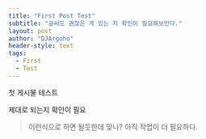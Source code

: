 ```yaml
---
title: "First Post Test"
subtitle: "글씨도 괜찮은 게 있는 지 확인이 필요해보인다."
layout: post
author: "DJArgoho"
header-style: text
tags:
  - First
  - Test
---
```


첫 게시물 테스트  

제대로 되는지 확인이 필요  

> 이런식으로 하면 될듯한데 맞나?
> 아직 작업이 더 필요하다.




